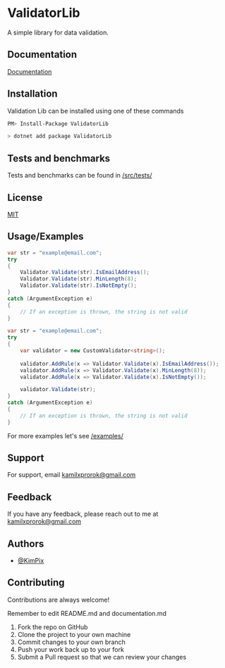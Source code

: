 
# ValidatorLib

A simple library for data validation.
## Documentation

[Documentation](https://github.com/K1mP1x/ValidatorLib/tree/main/docs)

  
## Installation

Validation Lib can be installed using one of these commands

```bash
PM> Install-Package ValidatorLib
```
```bash
> dotnet add package ValidatorLib
```

## Tests and benchmarks

Tests and benchmarks can be found in [/src/tests/](https://github.com/K1mP1x/ValidatorLib/tree/main/src/tests)
  
## License

[MIT](https://github.com/K1mP1x/ValidatorLib/blob/main/License.txt)

  
## Usage/Examples

```c#
var str = "example@email.com";
try
{
    Validator.Validate(str).IsEmailAddress();
    Validator.Validate(str).MinLength(8);
    Validator.Validate(str).IsNotEmpty();
}
catch (ArgumentException e)
{
    // If an exception is thrown, the string is not valid
}
```

```c#
var str = "example@email.com";
try
{
    var validator = new CustomValidator<string>();
    
    validator.AddRule(x => Validator.Validate(x).IsEmailAddress());
    validator.AddRule(x => Validator.Validate(x).MinLength(8));
    validator.AddRule(x => Validator.Validate(x).IsNotEmpty());

    validator.Validate(str);
}
catch (ArgumentException e)
{
    // If an exception is thrown, the string is not valid
}
```

For more examples let's see [/examples/](https://github.com/K1mP1x/ValidatorLib/tree/main/examples)
  
## Support

For support, email kamilxprorok@gmail.com

  
## Feedback

If you have any feedback, please reach out to me at kamilxprorok@gmail.com

  
## Authors

- [@KimPix](https://github.com/K1mP1x)

  
## Contributing

Contributions are always welcome!

Remember to edit README.md and documentation.md

1. Fork the repo on GitHub
2. Clone the project to your own machine
3. Commit changes to your own branch
4. Push your work back up to your fork
5. Submit a Pull request so that we can review your changes
